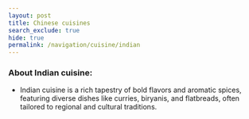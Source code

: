 ```yaml
---
layout: post
title: Chinese cuisines
search_exclude: true
hide: true
permalink: /navigation/cuisine/indian
---
```


<h3>About Indian cuisine: </h3>

- Indian cuisine is a rich tapestry of bold flavors and aromatic spices, featuring diverse dishes like curries, biryanis, and flatbreads, often tailored to regional and cultural traditions.